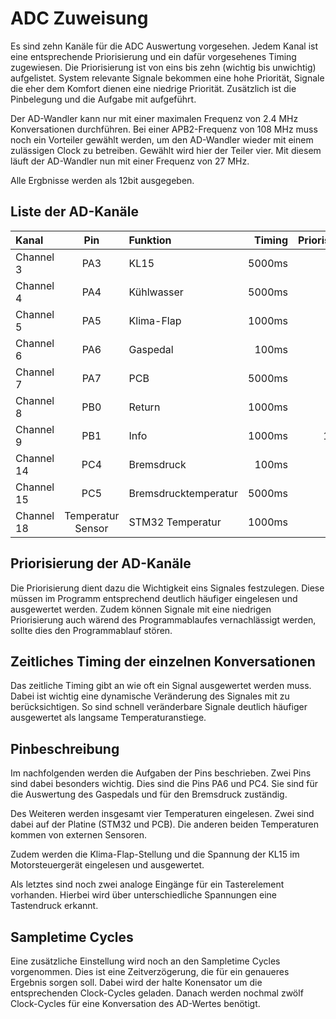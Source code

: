 # **ADC Zuweisung**

Es sind zehn Kanäle für die ADC Auswertung vorgesehen. Jedem Kanal ist eine entsprechende
Priorisierung und ein dafür vorgesehenes Timing zugewiesen. Die Priorisierung ist von eins
bis zehn (wichtig bis unwichtig) aufgelistet. System relevante Signale bekommen eine hohe
Priorität, Signale die eher dem Komfort dienen eine niedrige Priorität. Zusätzlich ist
die Pinbelegung und die Aufgabe mit aufgeführt.

Der AD-Wandler kann nur mit einer maximalen Frequenz von 2.4 MHz Konversationen durchführen.
Bei einer APB2-Frequenz von 108 MHz muss noch ein Vorteiler gewählt werden, um den
AD-Wandler wieder mit einem zulässigen Clock zu betreiben. Gewählt wird hier der Teiler
vier. Mit diesem läuft der AD-Wandler nun mit einer Frequenz von 27 MHz.

Alle Ergbnisse werden als 12bit ausgegeben.

## Liste der AD-Kanäle

| Kanal | Pin | Funktion | Timing | Priorisierung |
|:----- |:---:|:-------- | ------:|:-------------:|
| Channel 3 | PA3 | KL15 | 5000ms | 6 |
| Channel 4 | PA4 | Kühlwasser | 5000ms | 3 |
| Channel 5 | PA5 | Klima-Flap | 1000ms | 4 |
| Channel 6 | PA6 | Gaspedal | 100ms | 2 |
| Channel 7 | PA7 | PCB | 5000ms | 7 |
| Channel 8 | PB0 | Return | 1000ms | 9 |
| Channel 9 | PB1 | Info | 1000ms | 10 |
| Channel 14 | PC4 | Bremsdruck | 100ms | 1 |
| Channel 15 | PC5 | Bremsdrucktemperatur | 5000ms | 5 |
| Channel 18 | Temperatur Sensor | STM32 Temperatur | 1000ms | 8 |

## Priorisierung der AD-Kanäle

Die Priorisierung dient dazu die Wichtigkeit eins Signales festzulegen. Diese müssen im
Programm entsprechend deutlich häufiger eingelesen und ausgewertet werden. Zudem können
Signale mit eine niedrigen Priorisierung auch wärend des Programmablaufes vernachlässigt
werden, sollte dies den Programmablauf stören.

## Zeitliches Timing der einzelnen Konversationen

Das zeitliche Timing gibt an wie oft ein Signal ausgewertet werden muss. Dabei ist wichtig
eine dynamische Veränderung des Signales mit zu berücksichtigen. So sind schnell veränderbare
Signale deutlich häufiger ausgewertet als langsame Temperaturanstiege.

## Pinbeschreibung

Im nachfolgenden werden die Aufgaben der Pins beschrieben. Zwei Pins sind dabei besonders
wichtig. Dies sind die Pins PA6 und PC4. Sie sind für die Auswertung des Gaspedals und
für den Bremsdruck zuständig.

Des Weiteren werden insgesamt vier Temperaturen eingelesen. Zwei sind dabei auf der Platine
(STM32 und PCB). Die anderen beiden Temperaturen kommen von externen Sensoren.

Zudem werden die Klima-Flap-Stellung und die Spannung der KL15 im Motorsteuergerät
eingelesen und ausgewertet.

Als letztes sind noch zwei analoge Eingänge für ein Tasterelement vorhanden. Hierbei wird
über unterschiedliche Spannungen eine Tastendruck erkannt.

## Sampletime Cycles

Eine zusätzliche Einstellung wird noch an den Sampletime Cycles vorgenommen. Dies ist eine
Zeitverzögerung, die für ein genaueres Ergebnis sorgen soll. Dabei wird der halte Konensator
um die entsprechenden Clock-Cycles geladen. Danach werden nochmal zwölf Clock-Cycles
für eine Konversation des AD-Wertes benötigt.
